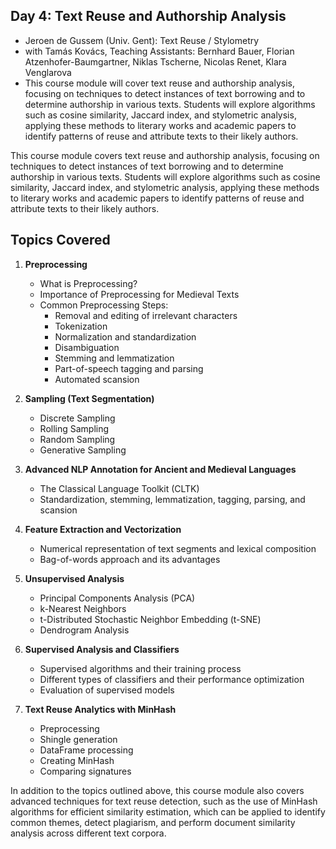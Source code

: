 ## Day 4: Text Reuse and Authorship Analysis

- Jeroen de Gussem (Univ. Gent): Text Reuse / Stylometry
- with Tamás Kovács, Teaching Assistants: Bernhard Bauer, Florian Atzenhofer-Baumgartner, Niklas Tscherne, Nicolas Renet, Klara Venglarova
- This course module will cover text reuse and authorship analysis, focusing on techniques to detect instances of text borrowing and to determine authorship in various texts. Students will explore algorithms such as cosine similarity, Jaccard index, and stylometric analysis, applying these methods to literary works and academic papers to identify patterns of reuse and attribute texts to their likely authors.

This course module covers text reuse and authorship analysis, focusing on techniques to detect instances of text borrowing and to determine authorship in various texts. Students will explore algorithms such as cosine similarity, Jaccard index, and stylometric analysis, applying these methods to literary works and academic papers to identify patterns of reuse and attribute texts to their likely authors.

## Topics Covered
1. **Preprocessing**
   - What is Preprocessing?
   - Importance of Preprocessing for Medieval Texts
   - Common Preprocessing Steps:
     - Removal and editing of irrelevant characters
     - Tokenization
     - Normalization and standardization
     - Disambiguation
     - Stemming and lemmatization
     - Part-of-speech tagging and parsing
     - Automated scansion

2. **Sampling (Text Segmentation)**
   - Discrete Sampling
   - Rolling Sampling
   - Random Sampling
   - Generative Sampling

3. **Advanced NLP Annotation for Ancient and Medieval Languages**
   - The Classical Language Toolkit (CLTK)
   - Standardization, stemming, lemmatization, tagging, parsing, and scansion

4. **Feature Extraction and Vectorization**
   - Numerical representation of text segments and lexical composition
   - Bag-of-words approach and its advantages

5. **Unsupervised Analysis**
   - Principal Components Analysis (PCA)
   - k-Nearest Neighbors
   - t-Distributed Stochastic Neighbor Embedding (t-SNE)
   - Dendrogram Analysis

6. **Supervised Analysis and Classifiers**
   - Supervised algorithms and their training process
   - Different types of classifiers and their performance optimization
   - Evaluation of supervised models

7. **Text Reuse Analytics with MinHash**
   - Preprocessing
   - Shingle generation
   - DataFrame processing
   - Creating MinHash
   - Comparing signatures

In addition to the topics outlined above, this course module also covers advanced techniques for text reuse detection, such as the use of MinHash algorithms for efficient similarity estimation, which can be applied to identify common themes, detect plagiarism, and perform document similarity analysis across different text corpora.
